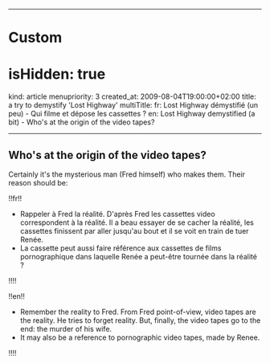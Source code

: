 -----

# Custom 
# isHidden: true
kind: article
menupriority: 3
created_at: 2009-08-04T19:00:00+02:00
title: a try to demystify 'Lost Highway'
multiTitle: 
    fr: Lost Highway démystifié (un peu) - Qui filme et dépose les cassettes ?
    en: Lost Highway demystified (a bit) - Who's at the origin of the video tapes?

-----

## Who's at the origin of the video tapes?


Certainly it's the mysterious man (Fred himself) who makes them. 
Their reason should be:



!!fr!!

+ Rappeler à Fred la réalité. D'après Fred les cassettes video correspondent à la réalité.  Il a beau essayer de se cacher la réalité, les cassettes finissent par aller jusqu'au bout et il se voit en train de tuer Renée.
+ La cassette peut aussi faire référence aux cassettes de films pornographique dans laquelle Renée a peut-être tournée dans la réalité ?
  
!!!!

!!en!!

  + Remember the reality to Fred. From Fred point-of-view, video tapes are the reality. He tries to forget reality. But, finally, the video tapes go to the end: the murder of his wife.
  + It may also be a reference to pornographic video tapes, made by Renee.

!!!!


